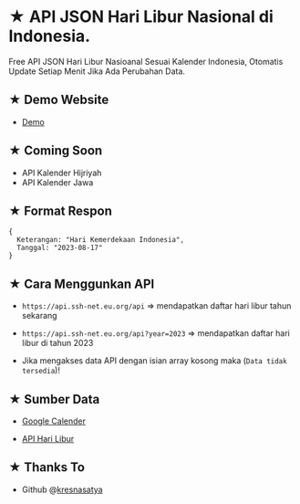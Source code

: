# ★ API JSON Hari Libur Nasional di Indonesia.
Free API JSON Hari Libur Nasioanal Sesuai Kalender Indonesia, Otomatis Update Setiap Menit Jika Ada Perubahan Data.

## ★ Demo Website

- [Demo](https://arv-fazriansyah.github.io/api-json-hari-libur-nasional-indonesia/)

## ★ Coming Soon

- API Kalender Hijriyah
- API Kalender Jawa

## ★ Format Respon
```
{
  Keterangan: "Hari Kemerdekaan Indonesia",
  Tanggal: "2023-08-17"
}
```

## ★ Cara Menggunkan API

- `https://api.ssh-net.eu.org/api` => mendapatkan daftar hari libur tahun sekarang

- `https://api.ssh-net.eu.org/api?year=2023` => mendapatkan daftar hari libur di tahun 2023

- Jika mengakses data API dengan isian array kosong maka (`Data tidak tersedia`)!


## ★ Sumber Data

- [Google Calender](https://calendar.google.com/calendar/u/0/r)

- [API Hari Libur](https://api-harilibur.vercel.app/)

## ★ Thanks To

- Github @[kresnasatya](https://github.com/kresnasatya)
